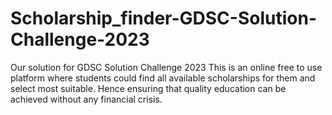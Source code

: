# Scholarship_finder-GDSC-Solution-Challenge-2023
Our solution for GDSC Solution Challenge 2023
This is an online free to use platform where students could find all available scholarships for them and select most suitable.
Hence ensuring that quality education can be achieved without any financial crisis.

